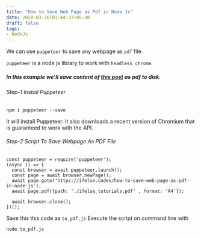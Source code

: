 ```yaml
---
title: "How to Save Web Page as Pdf in Node Js"
date: 2020-03-26T01:44:37+05:30
draft: false
tags:
- NodeJs
---
```


We can use `puppeteer` to save any webpage as `pdf` file.

`puppeteer` is a node js library to work with `headless chrome`.


##### In this example we'll save content of [this post](https://ifelse.codes/posts/how-to-save-web-page-as-pdf-in-node-js/) as pdf to disk. 

###### Step-1 Install Puppeteer 
```
npm i puppeteer --save
```
It will install Puppeteer.
It also downloads a recent version of Chromium that is guaranteed to work with the API. 

###### Step-2 Script To Save Webpage As PDF File
```
const puppeteer = require('puppeteer'); 
(async () => {
  const browser = await puppeteer.launch();
  const page = await browser.newPage();
  await page.goto('https://ifelse.codes/how-to-save-web-page-as-pdf-in-node-js');
  await page.pdf({path: './ifelse_tutorials.pdf' , format: 'A4'});

  await browser.close();
})();
```
Save this this code as `to_pdf.js`
Execute the script on command line with 
```
node to_pdf.js
```
